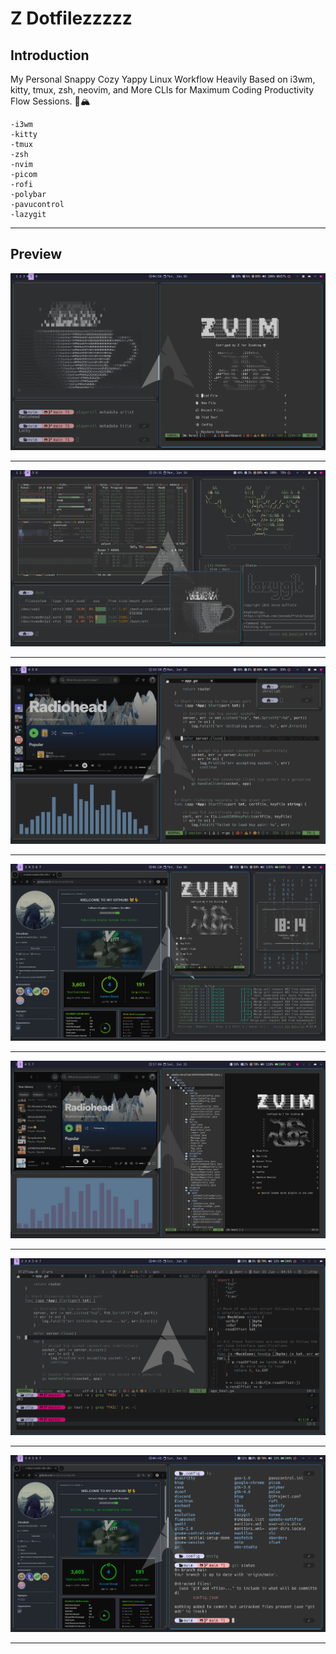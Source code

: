 # Z Dotfilezzzzz

## Introduction

My Personal Snappy Cozy Yappy Linux Workflow Heavily Based on i3wm, kitty, tmux, zsh, neovim, and More CLIs for Maximum Coding Productivity Flow Sessions. 🥷🏔️

    -i3wm
    -kitty
    -tmux
    -zsh
    -nvim
    -picom
    -rofi
    -polybar
    -pavucontrol
    -lazygit

---
## Preview

![img1](images/img1.png) <hr>
![img2](images/img2.png) <hr>
![img3](images/img3.png) <hr>
![img4](images/img4.png) <hr>
![img5](images/img5.png) <hr>
![img6](images/img6.png) <hr>
![img6](images/img7.png) <hr>
